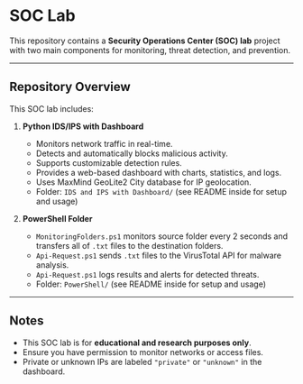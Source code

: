 # SOC Lab

This repository contains a **Security Operations Center (SOC) lab** project with two main components for monitoring, threat detection, and prevention.

---

## Repository Overview

This SOC lab includes:

1. **Python IDS/IPS with Dashboard**  
   - Monitors network traffic in real-time.  
   - Detects and automatically blocks malicious activity.  
   - Supports customizable detection rules.  
   - Provides a web-based dashboard with charts, statistics, and logs.  
   - Uses MaxMind GeoLite2 City database for IP geolocation.  
   - Folder: `IDS and IPS with Dashboard/` (see README inside for setup and usage)

2. **PowerShell Folder**  
   - `MonitoringFolders.ps1` monitors source folder every 2 seconds and transfers all of `.txt` files to the destination folders.  
   - `Api-Request.ps1` sends `.txt` files to the VirusTotal API for malware analysis.  
   - `Api-Request.ps1` logs results and alerts for detected threats.  
   - Folder: `PowerShell/` (see README inside for setup and usage)

---

## Notes

- This SOC lab is for **educational and research purposes only**.  
- Ensure you have permission to monitor networks or access files.  
- Private or unknown IPs are labeled `"private"` or `"unknown"` in the dashboard.
